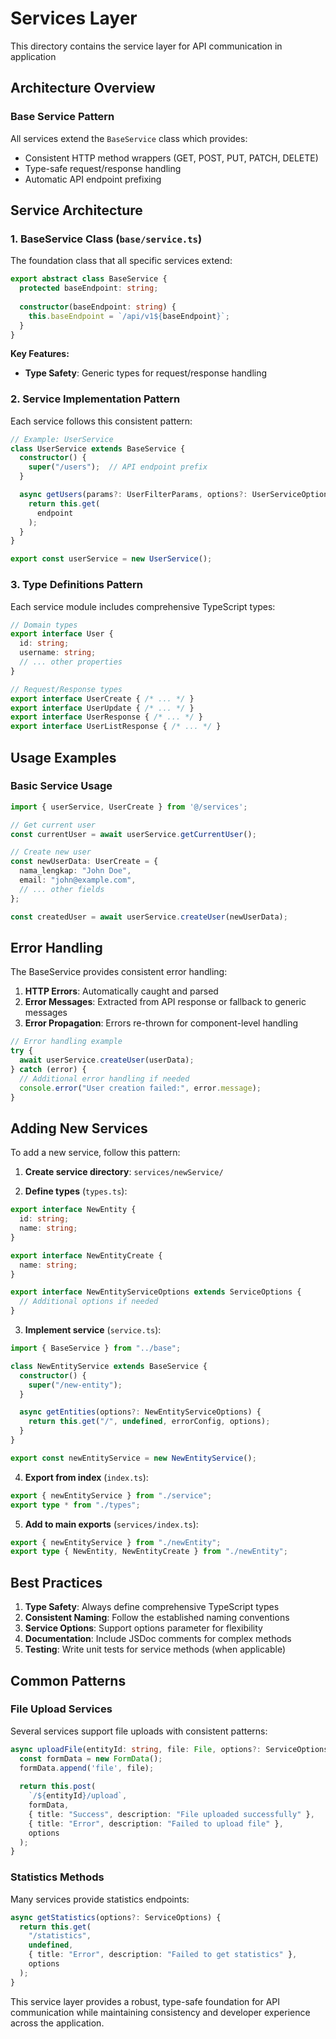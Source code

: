 # Services Layer

This directory contains the service layer for API communication in application

## Architecture Overview

### Base Service Pattern
All services extend the `BaseService` class which provides:
- Consistent HTTP method wrappers (GET, POST, PUT, PATCH, DELETE)
- Type-safe request/response handling
- Automatic API endpoint prefixing


## Service Architecture

### 1. BaseService Class (`base/service.ts`)

The foundation class that all specific services extend:

```typescript
export abstract class BaseService {
  protected baseEndpoint: string;
  
  constructor(baseEndpoint: string) {
    this.baseEndpoint = `/api/v1${baseEndpoint}`;
  }
}
```

**Key Features:**
- **Type Safety**: Generic types for request/response handling

### 2. Service Implementation Pattern

Each service follows this consistent pattern:

```typescript
// Example: UserService
class UserService extends BaseService {
  constructor() {
    super("/users");  // API endpoint prefix
  }

  async getUsers(params?: UserFilterParams, options?: UserServiceOptions): Promise<UserListResponse> {
    return this.get(
      endpoint
    );
  }
}

export const userService = new UserService();
```

### 3. Type Definitions Pattern

Each service module includes comprehensive TypeScript types:

```typescript
// Domain types
export interface User {
  id: string;
  username: string;
  // ... other properties
}

// Request/Response types
export interface UserCreate { /* ... */ }
export interface UserUpdate { /* ... */ }
export interface UserResponse { /* ... */ }
export interface UserListResponse { /* ... */ }

```

## Usage Examples

### Basic Service Usage

```typescript
import { userService, UserCreate } from '@/services';

// Get current user
const currentUser = await userService.getCurrentUser();

// Create new user 
const newUserData: UserCreate = {
  nama_lengkap: "John Doe",
  email: "john@example.com",
  // ... other fields
};

const createdUser = await userService.createUser(newUserData);
```

## Error Handling

The BaseService provides consistent error handling:

1. **HTTP Errors**: Automatically caught and parsed
2. **Error Messages**: Extracted from API response or fallback to generic messages
3. **Error Propagation**: Errors re-thrown for component-level handling

```typescript
// Error handling example
try {
  await userService.createUser(userData);
} catch (error) {
  // Additional error handling if needed
  console.error("User creation failed:", error.message);
}
```

## Adding New Services

To add a new service, follow this pattern:

1. **Create service directory**: `services/newService/`

2. **Define types** (`types.ts`):
```typescript
export interface NewEntity {
  id: string;
  name: string;
}

export interface NewEntityCreate {
  name: string;
}

export interface NewEntityServiceOptions extends ServiceOptions {
  // Additional options if needed
}
```

3. **Implement service** (`service.ts`):
```typescript
import { BaseService } from "../base";

class NewEntityService extends BaseService {
  constructor() {
    super("/new-entity");
  }

  async getEntities(options?: NewEntityServiceOptions) {
    return this.get("/", undefined, errorConfig, options);
  }
}

export const newEntityService = new NewEntityService();
```

4. **Export from index** (`index.ts`):
```typescript
export { newEntityService } from "./service";
export type * from "./types";
```

5. **Add to main exports** (`services/index.ts`):
```typescript
export { newEntityService } from "./newEntity";
export type { NewEntity, NewEntityCreate } from "./newEntity";
```

## Best Practices

1. **Type Safety**: Always define comprehensive TypeScript types
2. **Consistent Naming**: Follow the established naming conventions
3. **Service Options**: Support options parameter for flexibility
4. **Documentation**: Include JSDoc comments for complex methods
5. **Testing**: Write unit tests for service methods (when applicable)

## Common Patterns

### File Upload Services
Several services support file uploads with consistent patterns:

```typescript
async uploadFile(entityId: string, file: File, options?: ServiceOptions) {
  const formData = new FormData();
  formData.append('file', file);
  
  return this.post(
    `/${entityId}/upload`,
    formData,
    { title: "Success", description: "File uploaded successfully" },
    { title: "Error", description: "Failed to upload file" },
    options
  );
}
```

### Statistics Methods
Many services provide statistics endpoints:

```typescript
async getStatistics(options?: ServiceOptions) {
  return this.get(
    "/statistics",
    undefined,
    { title: "Error", description: "Failed to get statistics" },
    options
  );
}
```

This service layer provides a robust, type-safe foundation for API communication while maintaining consistency and developer experience across the application.